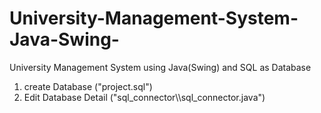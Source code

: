 # University-Management-System-Java-Swing-
University Management System using Java(Swing) and SQL as Database

<ol>
<li>create Database ("project.sql")</li>
<li>Edit Database Detail ("sql_connector\\sql_connector.java")</li>
</ol>
